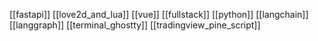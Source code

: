[[fastapi]]
[[love2d_and_lua]]
[[vue]]
[[fullstack]]
[[python]]
[[langchain]]
[[langgraph]]
[[terminal_ghostty]]
[[tradingview_pine_script]]
